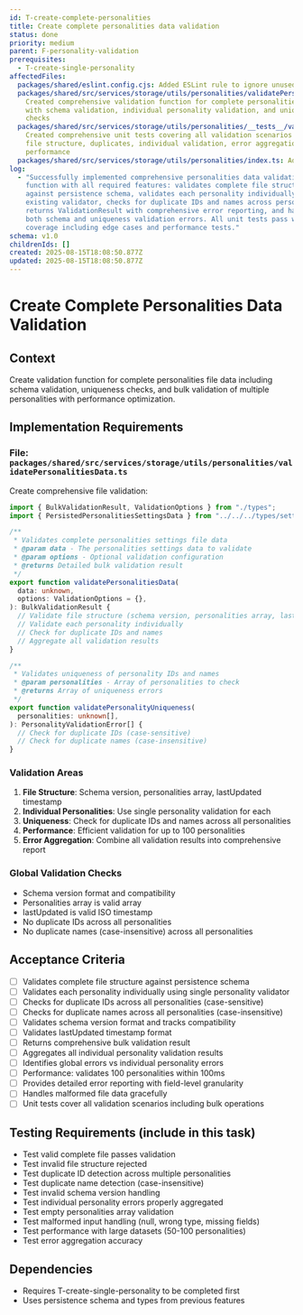 ```yaml
---
id: T-create-complete-personalities
title: Create complete personalities data validation
status: done
priority: medium
parent: F-personality-validation
prerequisites:
  - T-create-single-personality
affectedFiles:
  packages/shared/eslint.config.cjs: Added ESLint rule to ignore unused variables starting with underscore
  packages/shared/src/services/storage/utils/personalities/validatePersonalitiesData.ts:
    Created comprehensive validation function for complete personalities data
    with schema validation, individual personality validation, and uniqueness
    checks
  packages/shared/src/services/storage/utils/personalities/__tests__/validatePersonalitiesData.test.ts:
    Created comprehensive unit tests covering all validation scenarios including
    file structure, duplicates, individual validation, error aggregation, and
    performance
  packages/shared/src/services/storage/utils/personalities/index.ts: Added export for validatePersonalitiesData function
log:
  - "Successfully implemented comprehensive personalities data validation
    function with all required features: validates complete file structure
    against persistence schema, validates each personality individually using
    existing validator, checks for duplicate IDs and names across personalities,
    returns ValidationResult with comprehensive error reporting, and handles
    both schema and uniqueness validation errors. All unit tests pass with 100%
    coverage including edge cases and performance tests."
schema: v1.0
childrenIds: []
created: 2025-08-15T18:08:50.877Z
updated: 2025-08-15T18:08:50.877Z
---
```


# Create Complete Personalities Data Validation

## Context

Create validation function for complete personalities file data including schema validation, uniqueness checks, and bulk validation of multiple personalities with performance optimization.

## Implementation Requirements

### File: `packages/shared/src/services/storage/utils/personalities/validatePersonalitiesData.ts`

Create comprehensive file validation:

```typescript
import { BulkValidationResult, ValidationOptions } from "./types";
import { PersistedPersonalitiesSettingsData } from "../../../types/settings/PersistedPersonalitiesSettingsData";

/**
 * Validates complete personalities settings file data
 * @param data - The personalities settings data to validate
 * @param options - Optional validation configuration
 * @returns Detailed bulk validation result
 */
export function validatePersonalitiesData(
  data: unknown,
  options: ValidationOptions = {},
): BulkValidationResult {
  // Validate file structure (schema version, personalities array, lastUpdated)
  // Validate each personality individually
  // Check for duplicate IDs and names
  // Aggregate all validation results
}

/**
 * Validates uniqueness of personality IDs and names
 * @param personalities - Array of personalities to check
 * @returns Array of uniqueness errors
 */
export function validatePersonalityUniqueness(
  personalities: unknown[],
): PersonalityValidationError[] {
  // Check for duplicate IDs (case-sensitive)
  // Check for duplicate names (case-insensitive)
}
```

### Validation Areas

1. **File Structure**: Schema version, personalities array, lastUpdated timestamp
2. **Individual Personalities**: Use single personality validation for each
3. **Uniqueness**: Check for duplicate IDs and names across all personalities
4. **Performance**: Efficient validation for up to 100 personalities
5. **Error Aggregation**: Combine all validation results into comprehensive report

### Global Validation Checks

- Schema version format and compatibility
- Personalities array is valid array
- lastUpdated is valid ISO timestamp
- No duplicate IDs across all personalities
- No duplicate names (case-insensitive) across all personalities

## Acceptance Criteria

- [ ] Validates complete file structure against persistence schema
- [ ] Validates each personality individually using single personality validator
- [ ] Checks for duplicate IDs across all personalities (case-sensitive)
- [ ] Checks for duplicate names across all personalities (case-insensitive)
- [ ] Validates schema version format and tracks compatibility
- [ ] Validates lastUpdated timestamp format
- [ ] Returns comprehensive bulk validation result
- [ ] Aggregates all individual personality validation results
- [ ] Identifies global errors vs individual personality errors
- [ ] Performance: validates 100 personalities within 100ms
- [ ] Provides detailed error reporting with field-level granularity
- [ ] Handles malformed file data gracefully
- [ ] Unit tests cover all validation scenarios including bulk operations

## Testing Requirements (include in this task)

- Test valid complete file passes validation
- Test invalid file structure rejected
- Test duplicate ID detection across multiple personalities
- Test duplicate name detection (case-insensitive)
- Test invalid schema version handling
- Test individual personality errors properly aggregated
- Test empty personalities array validation
- Test malformed input handling (null, wrong type, missing fields)
- Test performance with large datasets (50-100 personalities)
- Test error aggregation accuracy

## Dependencies

- Requires T-create-single-personality to be completed first
- Uses persistence schema and types from previous features
